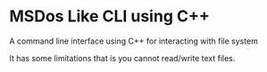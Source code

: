 # MSDos Like CLI using C++
A command line interface using C++ for interacting with file system

It has some limitations that is you cannot read/write text files.
